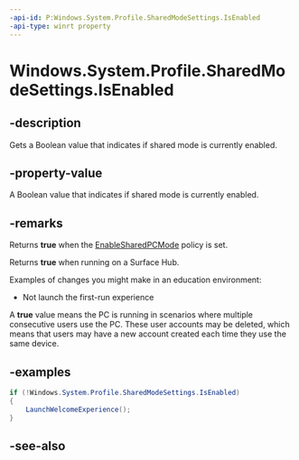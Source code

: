 ```yaml
---
-api-id: P:Windows.System.Profile.SharedModeSettings.IsEnabled
-api-type: winrt property
---
```


<!-- Property syntax
public bool IsEnabled { get; }
-->

# Windows.System.Profile.SharedModeSettings.IsEnabled

## -description
Gets a Boolean value that indicates if shared mode is currently enabled.

## -property-value
A Boolean value that indicates if shared mode is currently enabled.

## -remarks
Returns **true** when the [EnableSharedPCMode](https://msdn.microsoft.com/windows/hardware/commercialize/customize/mdm/sharedpc-csp) policy is set.  

Returns **true** when running on a Surface Hub.  

Examples of changes you might make in an education environment:  
 - Not launch the first-run experience

A **true** value means the PC is running in scenarios where multiple consecutive users use the PC. These user accounts may be deleted, which means that users may have a new account created each time they use the same device.

## -examples
```csharp
if (!Windows.System.Profile.SharedModeSettings.IsEnabled)
{
    LaunchWelcomeExperience();
}
```

## -see-also
